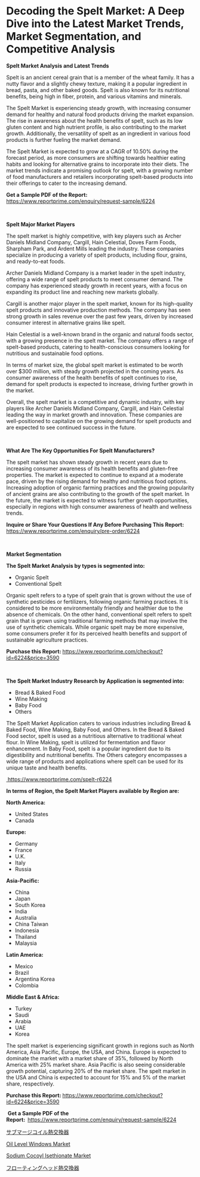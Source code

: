 <p><h1>Decoding the Spelt Market: A Deep Dive into the Latest Market Trends, Market Segmentation, and Competitive Analysis</h1></p><p><strong>Spelt Market Analysis and Latest Trends</strong></p>
<p><p>Spelt is an ancient cereal grain that is a member of the wheat family. It has a nutty flavor and a slightly chewy texture, making it a popular ingredient in bread, pasta, and other baked goods. Spelt is also known for its nutritional benefits, being high in fiber, protein, and various vitamins and minerals.</p><p>The Spelt Market is experiencing steady growth, with increasing consumer demand for healthy and natural food products driving the market expansion. The rise in awareness about the health benefits of spelt, such as its low gluten content and high nutrient profile, is also contributing to the market growth. Additionally, the versatility of spelt as an ingredient in various food products is further fueling the market demand.</p><p>The Spelt Market is expected to grow at a CAGR of 10.50% during the forecast period, as more consumers are shifting towards healthier eating habits and looking for alternative grains to incorporate into their diets. The market trends indicate a promising outlook for spelt, with a growing number of food manufacturers and retailers incorporating spelt-based products into their offerings to cater to the increasing demand.</p></p>
<p><strong>Get a Sample PDF of the Report:&nbsp;</strong> <a href="https://www.reportprime.com/enquiry/request-sample/6224">https://www.reportprime.com/enquiry/request-sample/6224</a></p>
<p>&nbsp;</p>
<p><strong>Spelt Major Market Players</strong></p>
<p><p>The spelt market is highly competitive, with key players such as Archer Daniels Midland Company, Cargill, Hain Celestial, Doves Farm Foods, Sharpham Park, and Ardent Mills leading the industry. These companies specialize in producing a variety of spelt products, including flour, grains, and ready-to-eat foods.</p><p>Archer Daniels Midland Company is a market leader in the spelt industry, offering a wide range of spelt products to meet consumer demand. The company has experienced steady growth in recent years, with a focus on expanding its product line and reaching new markets globally.</p><p>Cargill is another major player in the spelt market, known for its high-quality spelt products and innovative production methods. The company has seen strong growth in sales revenue over the past few years, driven by increased consumer interest in alternative grains like spelt.</p><p>Hain Celestial is a well-known brand in the organic and natural foods sector, with a growing presence in the spelt market. The company offers a range of spelt-based products, catering to health-conscious consumers looking for nutritious and sustainable food options.</p><p>In terms of market size, the global spelt market is estimated to be worth over $300 million, with steady growth projected in the coming years. As consumer awareness of the health benefits of spelt continues to rise, demand for spelt products is expected to increase, driving further growth in the market.</p><p>Overall, the spelt market is a competitive and dynamic industry, with key players like Archer Daniels Midland Company, Cargill, and Hain Celestial leading the way in market growth and innovation. These companies are well-positioned to capitalize on the growing demand for spelt products and are expected to see continued success in the future.</p></p>
<p>&nbsp;</p>
<p><strong>What Are The Key Opportunities For Spelt Manufacturers?</strong></p>
<p><p>The spelt market has shown steady growth in recent years due to increasing consumer awareness of its health benefits and gluten-free properties. The market is expected to continue to expand at a moderate pace, driven by the rising demand for healthy and nutritious food options. Increasing adoption of organic farming practices and the growing popularity of ancient grains are also contributing to the growth of the spelt market. In the future, the market is expected to witness further growth opportunities, especially in regions with high consumer awareness of health and wellness trends.</p></p>
<p><strong>Inquire or Share Your Questions If Any Before Purchasing This Report:</strong> <a href="https://www.reportprime.com/enquiry/pre-order/6224">https://www.reportprime.com/enquiry/pre-order/6224</a></p>
<p>&nbsp;</p>
<p><strong>Market Segmentation</strong></p>
<p><strong>The Spelt Market Analysis by types is segmented into:</strong></p>
<p><ul><li>Organic Spelt</li><li>Conventional Spelt</li></ul></p>
<p><p>Organic spelt refers to a type of spelt grain that is grown without the use of synthetic pesticides or fertilizers, following organic farming practices. It is considered to be more environmentally friendly and healthier due to the absence of chemicals. On the other hand, conventional spelt refers to spelt grain that is grown using traditional farming methods that may involve the use of synthetic chemicals. While organic spelt may be more expensive, some consumers prefer it for its perceived health benefits and support of sustainable agriculture practices.</p></p>
<p><strong>Purchase this Report:&nbsp;</strong><a href="https://www.reportprime.com/checkout?id=6224&price=3590">https://www.reportprime.com/checkout?id=6224&price=3590</a></p>
<p>&nbsp;</p>
<p><strong>The Spelt Market Industry Research by Application is segmented into:</strong></p>
<p><ul><li>Bread & Baked Food</li><li>Wine Making</li><li>Baby Food</li><li>Others</li></ul></p>
<p><p>The Spelt Market Application caters to various industries including Bread & Baked Food, Wine Making, Baby Food, and Others. In the Bread & Baked Food sector, spelt is used as a nutritious alternative to traditional wheat flour. In Wine Making, spelt is utilized for fermentation and flavor enhancement. In Baby Food, spelt is a popular ingredient due to its digestibility and nutritional benefits. The Others category encompasses a wide range of products and applications where spelt can be used for its unique taste and health benefits.</p></p>
<p><a href="https://www.reportprime.com/spelt-r6224">&nbsp;https://www.reportprime.com/spelt-r6224</a></p>
<p><strong>In terms of Region, the Spelt Market Players available by Region are:</strong></p>
<p>
    <p> <strong> North America: </strong>
        <ul>
            <li>United States</li>
            <li>Canada</li>
        </ul>
        </p> 
    <p> <strong> Europe: </strong>
        <ul>
            <li>Germany</li>
            <li>France</li>
            <li>U.K.</li>
            <li>Italy</li>
            <li>Russia</li>
        </ul>
        </p> 
    <p> <strong> Asia-Pacific: </strong>
        <ul>
            <li>China</li>
            <li>Japan</li>
            <li>South Korea</li>
            <li>India</li>
            <li>Australia</li>
            <li>China Taiwan</li>
            <li>Indonesia</li>
            <li>Thailand</li>
            <li>Malaysia</li>
        </ul>
        </p> 
    <p> <strong> Latin America: </strong>
        <ul>
            <li>Mexico</li>
            <li>Brazil</li>
            <li>Argentina Korea</li>
            <li>Colombia</li>
        </ul>
        </p> 
    <p> <strong> Middle East & Africa: </strong>
        <ul>
            <li>Turkey</li>
            <li>Saudi</li>
            <li>Arabia</li>
            <li>UAE</li>
            <li>Korea</li>
        </ul>
    </p>
    </p>
<p><p>The spelt market is experiencing significant growth in regions such as North America, Asia Pacific, Europe, the USA, and China. Europe is expected to dominate the market with a market share of 35%, followed by North America with 25% market share. Asia Pacific is also seeing considerable growth potential, capturing 20% of the market share. The spelt market in the USA and China is expected to account for 15% and 5% of the market share, respectively.</p></p>
<p><strong>Purchase this Report: </strong><a href="https://www.reportprime.com/checkout?id=6224&price=3590">https://www.reportprime.com/checkout?id=6224&price=3590</a></p>
<p>&nbsp;<strong>Get a Sample PDF of the Report:&nbsp;&nbsp;</strong><a href="https://www.reportprime.com/enquiry/request-sample/6224">https://www.reportprime.com/enquiry/request-sample/6224</a></p>
<p><strong></strong></p>
<p><p><a href="https://github.com/mreklxf44233/Market-Research-Report-List-1/blob/main/388136018362.md">サブマージコイル熱交換器</a></p><p><a href="https://issuu.com/reportprime-2/docs/oil-level-windows-market-size-2030.pptx">Oil Level Windows Market</a></p><p><a href="https://github.com/NorbertYates/Market-Research-Report-List-4/blob/main/sodium-cocoyl-isethionate-market.md">Sodium Cocoyl Isethionate Market</a></p><p><a href="https://github.com/ReganWisoky2023/Market-Research-Report-List-1/blob/main/999353218361.md">フローティングヘッド熱交換器</a></p></p>
